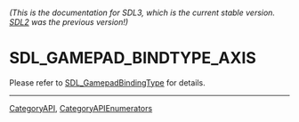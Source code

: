###### (This is the documentation for SDL3, which is the current stable version. [SDL2](https://wiki.libsdl.org/SDL2/) was the previous version!)
# SDL_GAMEPAD_BINDTYPE_AXIS

Please refer to [SDL_GamepadBindingType](SDL_GamepadBindingType) for details.

----
[CategoryAPI](CategoryAPI), [CategoryAPIEnumerators](CategoryAPIEnumerators)

